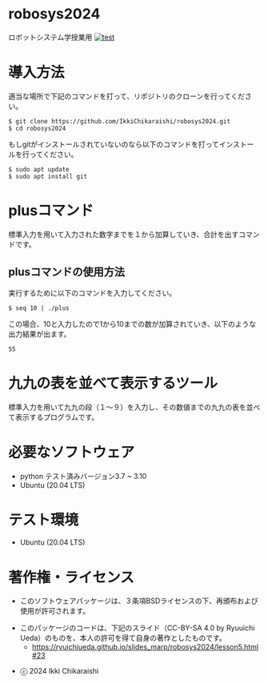 # robosys2024
ロボットシステム学授業用       [![test](https://github.com/IkkiChikaraishi/robosys2024/actions/workflows/test.yml/badge.svg)](https://github.com/IkkiChikaraishi/robosys2024/actions/workflows/test.yml)

# 導入方法
適当な場所で下記のコマンドを打って、リポジトリのクローンを行ってください。
```
$ git clone https://github.com/IkkiChikaraishi/robosys2024.git
$ cd robosys2024
```
もしgitがインストールされていないのなら以下のコマンドを打ってインストールを行ってください。
```
$ sudo apt update
$ sudo apt install git
```

# plusコマンド
標準入力を用いて入力された数字までを１から加算していき、合計を出すコマンドです。

## plusコマンドの使用方法
実行するために以下のコマンドを入力してください。
```
$ seq 10 | ./plus
```
この場合、10と入力したので1から10までの数が加算されていき、以下のような出力結果が出ます。
```
55
```

# 九九の表を並べて表示するツール
標準入力を用いて九九の段（１～９）を入力し、その数値までの九九の表を並べて表示するプログラムです。

# 必要なソフトウェア
* python テスト済みバージョン3.7 ~ 3.10
* Ubuntu (20.04 LTS)

# テスト環境
* Ubuntu (20.04 LTS)

# 著作権・ライセンス
* このソフトウェアパッケージは、３条項BSDライセンスの下、再頒布および使用が許可されます。
- このパッケージのコードは、下記のスライド（CC-BY-SA 4.0 by Ryuuichi Ueda）のものを、本人の許可を得て自身の著作としたものです。
  -  https://ryuichiueda.github.io/slides_marp/robosys2024/lesson5.html#23
* ⓒ 2024 Ikki Chikaraishi  
